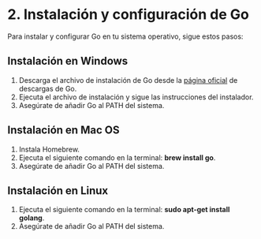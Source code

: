 # 2. Instalación y configuración de Go
Para instalar y configurar Go en tu sistema operativo, sigue estos pasos:

## Instalación en Windows
1. Descarga el archivo de instalación de Go desde la [página oficial](https://go.dev/dl/) de descargas de Go.
2. Ejecuta el archivo de instalación y sigue las instrucciones del instalador.
3. Asegúrate de añadir Go al PATH del sistema.

## Instalación en Mac OS
1. Instala Homebrew.
2. Ejecuta el siguiente comando en la terminal: **brew install go**.
3. Asegúrate de añadir Go al PATH del sistema.

## Instalación en Linux
1. Ejecuta el siguiente comando en la terminal: **sudo apt-get install golang**.
2. Asegúrate de añadir Go al PATH del sistema.